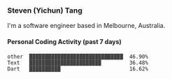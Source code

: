 ### Steven (Yichun) Tang

I'm a software engineer based in Melbourne, Australia.

#### Personal Coding Activity (past 7 days)
```
other  ▓▓▓▓▓▓▓▓▓▓▓▓▓▓▓▓▓▓▓▓▓▓▓▓▓▓▓▓▓▓  46.90%
Text   ▓▓▓▓▓▓▓▓▓▓▓▓▓▓▓▓▓▓▓▓▓▓▓         36.48%
Dart   ▓▓▓▓▓▓▓▓▓▓                      16.62%
```
